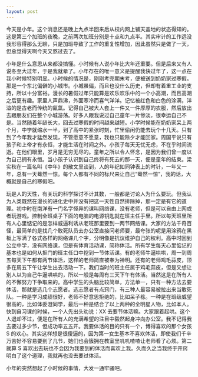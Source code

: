 ```yaml
---
layout: post
---
```


今天是小年。这个消息还是晚上九点半回来后从校内网上铺天盖地的状态得知的。这是第三个加班的夜晚，之前两次加班分别是十点和九点半。其实审计的工作远没我形容得那么无聊，只是加班导致了工作的重复性增加，因此虽然只是做了一天，但总觉得天啊今天又熬过去了。

小年是什么意思从来都没搞懂。小时候有人说小年比大年还重要。但是后来又有人说冬至大过年，于是我就晕了。小年存在的唯一意义是提醒我快过年了，这一点在我小时候特别明显。小时候的情况是，刚刚考完期末考，便被送到奶奶家过寒假。那是一个东北偏僻的小城市。小城虽偏，而且也没什么历史，但却有着重工业的支持，所以十分富裕。漫长的暑假过年只能算是欢乐欢乐中的一个小高潮，而且高潮之后更有趣。家里人声鼎沸，外面寒冷而喜气洋洋。记忆被红色和白色的涂满，洋溢的是古老而传统的氤氲。记得自己被大人套上一件又一件厚厚的衣服，然后放出去跟朋友们在整个小城游荡。好多人跟我说过自己童年一片惨淡，很幸运自己不是。当然随着年龄长大，回去过寒假的时间越来越短。小学时候能在奶奶家呆上两个月，中学就缩水一半，到了高中的紧张时刻，忙里偷闲仍能去玩个十几天。只有到了今年我才猛然发现，不管愿意不愿意，我也只能除夕才能回家。周国平说只有孩子和上帝才有永恒，才能生活在时间之外。小孩子每天无忧无虑，不在乎时间流逝。在他们眼里，岁月是无穷无尽的。童年之所以令人怀念，是因为我们曾一度以为自己拥有永恒。当小孩子认识到自己终将有死去的那一天，便是童年的结束。梁实秋在一篇名叫《中年》的散文里谈到，人的年纪如同钟表上的时针，一年又一年，总有一天蓦然一惊。每个人都有不同的标尺来让自己“蓦然一惊”，我的话，大概就是自己的寒假吧。

玩是人的天性，有关玩的科学探讨不计其数，一般都是讨论人为什么要玩。但我认为人类既然在漫长的进化史中并没有把这一天性自然排除掉，那一定是有它的道理。初中时在南洋有一门名字怪异的课叫网络课，没有老师，但是可以自由上网或者玩游戏。控制全班桌子下面的电脑的电源钥匙就在班主任手里。所以每天班里所有人心里惦记的是怎样威逼利诱从老班那里要到一两节网络课。大家的方法千奇百怪，最简单的是找几个敢死队员去办公室直接问老师要，最夸张的呢是用涂鸦在黑板上写满了各式各样的网络课几个字，分明像是抗议维护自己的权利。高中时回到公立中学，没有网络课，但是有体育活动课，简称体活。所有学生每天心里惦记的基本也是如何从抠门的班主任口中挖到一节体活课。有的老师牛逼哄哄，周一到周五每天下午都有两节体活，这样的老师简直被奉为神明。还有的老师鸡毛蒜皮，顶多在周五下午让学生出去活动一下。我们当时的班主任属于鸡毛蒜皮，但是又想让别人以为自己牛逼哄哄的，所以一般是每周有三天下午有体活。当然这是在所有人的不懈努力下争取来的。高中学生的头脑比较简单，方法单一，只有一种方法去要体活，那就是选几个志愿者。选志愿者有点窍门，有三种人最容易被拉出来当敢死队。一种是学习成绩很好，老师不好意思拒绝的，比如呆子栋。一种是在班级威望很高的，比如体委澄同学，最后一种是结合了以上两种的全明星人物，比如本人。快到自习课的时候，一个人先出头劝说：XX 去要节体活嘛。大家跟着起哄。这个人退却不过，便是在所有人的充满希望的注目中毅然起身冲向办公室。我不记得我去要过多少节，但成功率五五开。我要体活的目的只有一个，博得喜欢的那个女孩 S 的欢心。其实这样想是很傻逼的，因为第一女生基本不喜欢体活，即使我们千辛万苦好不容易要到了几节，她们也会簇拥在教室里叽叽喳喳让老师看了心烦。第二就算 S 喜欢出去玩也不会因为我要到的体活而喜欢上我。久而久之当我终于开窍明白了这个道理，我就再也没去要过体活。

小年的突然想起了小时候的事情，大发一通牢骚吧。
